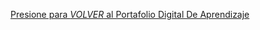 [Presione para *VOLVER* al Portafolio Digital De Aprendizaje](https://github.com/kiaracondoy-bit/Portafolio-Digital-de-Aprendizaje-Teor-a-de-la-Programaci-n/blob/main/Portafolio%20Teor%C3%ADa%20de%20la%20Programaci%C3%B3n.md#%EF%B8%8F-pseudoc%C3%B3digo)
